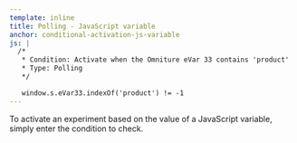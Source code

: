 ```yaml
---
template: inline
title: Polling - JavaScript variable
anchor: conditional-activation-js-variable
js: |
  /*
   * Condition: Activate when the Omniture eVar 33 contains 'product'
   * Type: Polling
   */

   window.s.eVar33.indexOf('product') != -1
---
```


To activate an experiment based on the value of a JavaScript variable, simply enter the condition to check.
